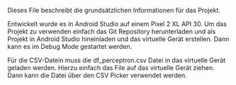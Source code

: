 Dieses File beschreibt die grundsätzlichen Informationen für das Projekt.

Entwickelt wurde es in Android Studio auf einem Pixel 2 XL API 30.
Um das Projekt zu verwenden einfach das Git Repository herunterladen und als Projekt in Android Studio hineinladen und das virtuelle Gerät erstellen.
Dann kann es im Debug Mode gestartet werden.

Für die CSV-Datein muss die df_perceptron.csv Datei in das virtuelle Gerät geladen werden. Hierzu einfach das File auf das virtuelle Gerät ziehen.
Dann kann die Datei über den CSV Picker verwendet werden.